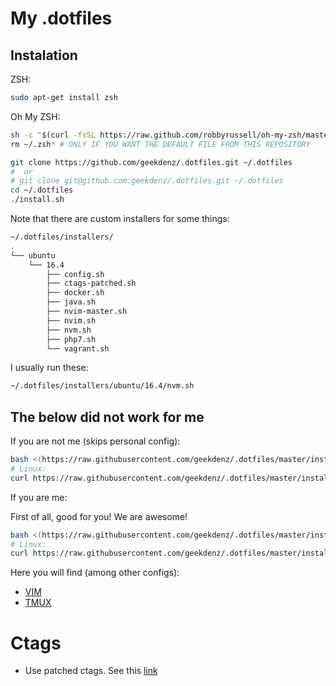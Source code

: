 # My .dotfiles

Instalation
-------------

ZSH:

```bash
sudo apt-get install zsh
```

Oh My ZSH:

```bash
sh -c "$(curl -fsSL https://raw.github.com/robbyrussell/oh-my-zsh/master/tools/install.sh)"
rm ~/.zsh* # ONLY IF YOU WANT THE DEFAULT FILE FROM THIS REPOSITORY
```

```bash
git clone https://github.com/geekdenz/.dotfiles.git ~/.dotfiles
#  or
# git clone git@github.com:geekdenz/.dotfiles.git ~/.dotfiles
cd ~/.dotfiles
./install.sh
```

Note that there are custom installers for some things:

```bash
~/.dotfiles/installers/
.
└── ubuntu
    └── 16.4
        ├── config.sh
        ├── ctags-patched.sh
        ├── docker.sh
        ├── java.sh
        ├── nvim-master.sh
        ├── nvim.sh
        ├── nvm.sh
        ├── php7.sh
        └── vagrant.sh
```

I usually run these:
```bash
~/.dotfiles/installers/ubuntu/16.4/nvm.sh
```

The below did not work for me
-----------------------------

If you are not me (skips personal config):

```bash
bash <(https://raw.githubusercontent.com/geekdenz/.dotfiles/master/install.sh)
# Linux:
curl https://raw.githubusercontent.com/geekdenz/.dotfiles/master/install.sh | bash
```

If you are me:

First of all, good for you! We are awesome!

```bash
bash <(https://raw.githubusercontent.com/geekdenz/.dotfiles/master/install_geekdenz.sh)
# Linux:
curl https://raw.githubusercontent.com/geekdenz/.dotfiles/master/install_geekdenz.sh | bash
```

Here you will find (among other configs):

- [VIM](vim/README.md)
- [TMUX](tmux/README.md)

# Ctags

- Use patched ctags. See this [link](https://github.com/shawncplus/phpcomplete.vim/wiki/Patched-ctags)

